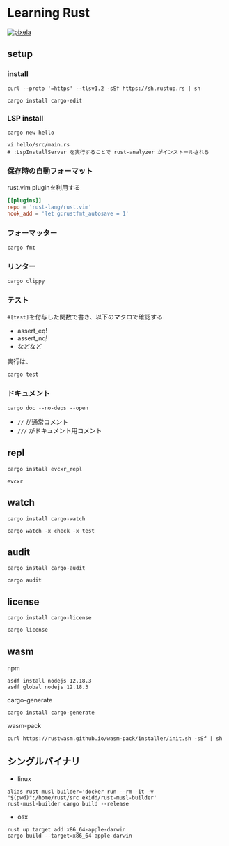 Learning Rust
=============
[![pixela][pixela-graph]][pixela]

[pixela-graph]: https://pixe.la/v1/users/m3y/graphs/learning-rust?mode=badge
[pixela]: https://pixe.la/v1/users/m3y/graphs/learning-rust.html

setup
-----

### install
```
curl --proto '=https' --tlsv1.2 -sSf https://sh.rustup.rs | sh
```
```
cargo install cargo-edit
```

### LSP install
```
cargo new hello
```
```
vi hello/src/main.rs
# :LspInstallServer を実行することで rust-analyzer がインストールされる
```

### 保存時の自動フォーマット
rust.vim pluginを利用する
```dein.toml
[[plugins]]
repo = 'rust-lang/rust.vim'
hook_add = 'let g:rustfmt_autosave = 1'
```

### フォーマッター
```
cargo fmt
```

### リンター
```
cargo clippy
```

### テスト
`#[test]`を付与した関数で書き、以下のマクロで確認する
- assert_eq!
- assert_nq!
- などなど

実行は、
```
cargo test
```

### ドキュメント
```
cargo doc --no-deps --open
```
- `//` が通常コメント
- `///` がドキュメント用コメント

## repl
```
cargo install evcxr_repl
```
```
evcxr
```

## watch
```
cargo install cargo-watch
```
```
cargo watch -x check -x test
```

## audit
```
cargo install cargo-audit
```
```
cargo audit
```

## license
```
cargo install cargo-license
```
```
cargo license
```

## wasm
npm
```
asdf install nodejs 12.18.3
asdf global nodejs 12.18.3
```
cargo-generate
```
cargo install cargo-generate
```
wasm-pack
```
curl https://rustwasm.github.io/wasm-pack/installer/init.sh -sSf | sh
```

## シングルバイナリ
- linux
```
alias rust-musl-builder='docker run --rm -it -v "$(pwd)":/home/rust/src ekidd/rust-musl-builder'
rust-musl-builder cargo build --release
```
- osx
```
rust up target add x86_64-apple-darwin
cargo build --target=x86_64-apple-darwin
```
